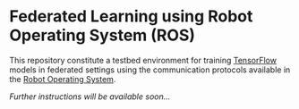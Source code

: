 # Federated Learning using Robot Operating System (ROS)

This repository constitute a testbed environment for training [TensorFlow](https://www.tensorflow.org/) models in federated settings using the communication protocols available in the [Robot Operating System](https://www.ros.org/).


_Further instructions will be available soon..._


